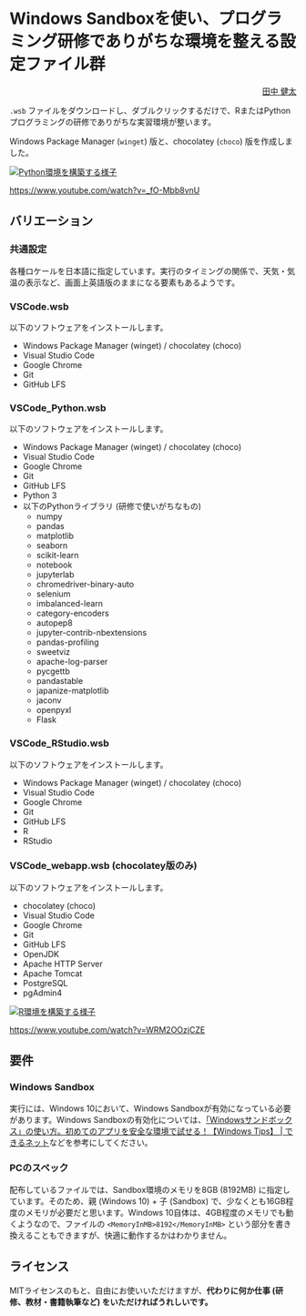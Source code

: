 # Windows Sandboxを使い、プログラミング研修でありがちな環境を整える設定ファイル群

<p align="right">
<a href="https://mana.bi/">田中 健太</a>
</p>

`.wsb` ファイルをダウンロードし、ダブルクリックするだけで、RまたはPythonプログラミングの研修でありがちな実習環境が整います。

Windows Package Manager (`winget`) 版と、chocolatey (`choco`) 版を作成しました。

[![Python環境を構築する様子](https://img.youtube.com/vi/_fO-Mbb8vnU/0.jpg)](https://www.youtube.com/watch?v=_fO-Mbb8vnU)

https://www.youtube.com/watch?v=_fO-Mbb8vnU


## バリエーション

### 共通設定

各種ロケールを日本語に指定しています。実行のタイミングの関係で、天気・気温の表示など、画面上英語版のままになる要素もあるようです。


### VSCode.wsb

以下のソフトウェアをインストールします。

* Windows Package Manager (winget) / chocolatey (choco)
* Visual Studio Code
* Google Chrome
* Git
* GitHub LFS


### VSCode_Python.wsb

以下のソフトウェアをインストールします。

* Windows Package Manager (winget) / chocolatey (choco)
* Visual Studio Code
* Google Chrome
* Git
* GitHub LFS
* Python 3
* 以下のPythonライブラリ (研修で使いがちなもの)
    * numpy
	* pandas
	* matplotlib
	* seaborn
	* scikit-learn
	* notebook
	* jupyterlab
	* chromedriver-binary-auto
	* selenium
	* imbalanced-learn
	* category-encoders
	* autopep8
	* jupyter-contrib-nbextensions
	* pandas-profiling
	* sweetviz
	* apache-log-parser
	* pycgettb
	* pandastable
	* japanize-matplotlib
	* jaconv
	* openpyxl
	* Flask


### VSCode_RStudio.wsb

以下のソフトウェアをインストールします。

* Windows Package Manager (winget) / chocolatey (choco)
* Visual Studio Code
* Google Chrome
* Git
* GitHub LFS
* R
* RStudio


### VSCode_webapp.wsb (chocolatey版のみ)

以下のソフトウェアをインストールします。

* chocolatey (choco)
* Visual Studio Code
* Google Chrome
* Git
* GitHub LFS
* OpenJDK
* Apache HTTP Server
* Apache Tomcat
* PostgreSQL
* pgAdmin4


[![R環境を構築する様子](https://img.youtube.com/vi/WRM2OOzjCZE/0.jpg)](https://www.youtube.com/watch?v=WRM2OOzjCZE)

https://www.youtube.com/watch?v=WRM2OOzjCZE


## 要件

### Windows Sandbox

実行には、Windows 10において、Windows Sandboxが有効になっている必要があります。Windows Sandboxの有効化については、[「Windowsサンドボックス」の使い方。初めてのアプリを安全な環境で試せる！【Windows Tips】 | できるネット](https://dekiru.net/article/18773/)などを参考にしてください。


### PCのスペック

配布しているファイルでは、Sandbox環境のメモリを8GB (8192MB) に指定しています。そのため、親 (Windows 10) + 子 (Sandbox) で、少なくとも16GB程度のメモリが必要だと思います。Windows 10自体は、4GB程度のメモリでも動くようなので、ファイルの `<MemoryInMB>8192</MemoryInMB>` という部分を書き換えることもできますが、快適に動作するかはわかりません。


## ライセンス

MITライセンスのもと、自由にお使いいただけますが、**代わりに何か仕事 (研修、教材・書籍執筆など) をいただければうれしいです。**


